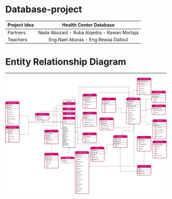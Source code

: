 # Database-project


| Project Idea  | Health Center Database                      | 
| ------------- |:-------------------------------------------:| 
| Partners      | Nada Abuzaid - Ruba Alqedra - Rawan Mortaja |
| Teachers      | Eng.Nael Aburas - Eng.Rewaa Dalloul         |  

# Entity Relationship Diagram
---
<img src="ERD/project.jpg">

